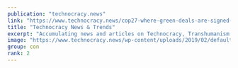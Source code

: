 ```yaml
---
publication: "technocracy.news"
link: "https://www.technocracy.news/cop27-where-green-deals-are-signed-in-red-ink/"
title: "Technocracy News & Trends"
excerpt: "Accumulating news and articles on Technocracy, Transhumanism and Scientism from around the world with emphasis on the bio-security state and scientific dictatorship."
image: "https://www.technocracy.news/wp-content/uploads/2019/02/default-social-media-pict.jpg"
group: con
rank: 2
---
```

